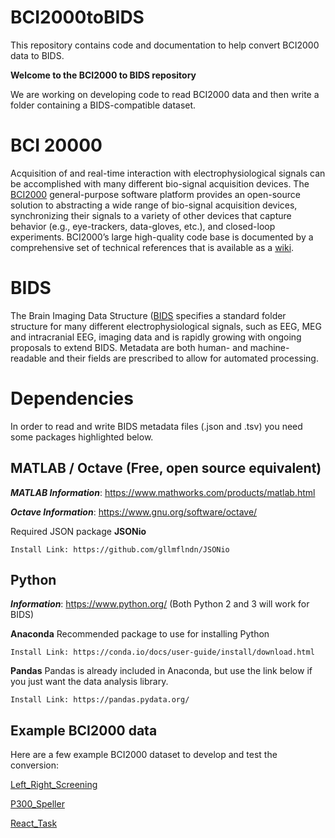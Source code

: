 # BCI2000toBIDS
This repository contains code and documentation to help convert BCI2000 data to BIDS.

**Welcome to the BCI2000 to BIDS repository**

We are working on developing code to read BCI2000 data and then write a folder containing a BIDS-compatible dataset.

# BCI 20000
Acquisition of and real-time interaction with electrophysiological signals can be accomplished with many different bio-signal acquisition devices. The [BCI2000]([BCI2000]) general-purpose software platform provides an open-source solution to abstracting a wide range of bio-signal acquisition devices, synchronizing their signals to a variety of other devices that capture behavior (e.g., eye-trackers, data-gloves, etc.), and closed-loop experiments. BCI2000’s large high-quality code base is documented by a comprehensive set of technical references that is available as a [wiki](http://doc.bci2000.org).

# BIDS
The Brain Imaging Data Structure ([BIDS]([bids]) specifies a standard folder structure for many different electrophysiological signals, such as EEG, MEG and intracranial EEG, imaging data and is rapidly growing with ongoing proposals to extend BIDS. Metadata are both human- and machine-readable and their fields are prescribed to allow for automated processing.

# Dependencies
In order to read and write BIDS metadata files (.json and .tsv) you need some packages highlighted below.

## MATLAB / Octave (Free, open source equivalent)
***MATLAB Information***: https://www.mathworks.com/products/matlab.html

***Octave Information***: https://www.gnu.org/software/octave/

Required JSON package
**JSONio**

	Install Link: https://github.com/gllmflndn/JSONio


## Python
***Information***: https://www.python.org/ (Both Python 2 and 3 will work for BIDS)

**Anaconda** Recommended package to use for installing Python

	Install Link: https://conda.io/docs/user-guide/install/download.html

**Pandas**
Pandas is already included in Anaconda, but use the link below if you just want the data analysis library.

	Install Link: https://pandas.pydata.org/


## Example BCI2000 data

Here are a few example BCI2000 dataset to develop and test the conversion:

[Left_Right_Screening](https://www.dropbox.com/s/5cj4jgl2y8heddv/Left_Right_Screening.zip?dl=0)

[P300_Speller](https://www.dropbox.com/s/92hrkh2or0n6nl3/P300_Speller.zip?dl=0)

[React_Task](https://www.dropbox.com/s/1jkgc0ddbwcf67d/React_Task.zip?dl=0)



[bids]: https://bids.neuroimaging.io/
[BCI2000]: https://www.bci2000.org/
